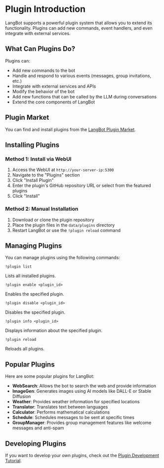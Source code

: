 # Plugin Introduction

LangBot supports a powerful plugin system that allows you to extend its functionality. Plugins can add new commands, event handlers, and even integrate with external services.

## What Can Plugins Do?

Plugins can:

- Add new commands to the bot
- Handle and respond to various events (messages, group invitations, etc.)
- Integrate with external services and APIs
- Modify the behavior of the bot
- Add new functions that can be called by the LLM during conversations
- Extend the core components of LangBot

## Plugin Market

You can find and install plugins from the [LangBot Plugin Market](https://plugins.langbot.app).

## Installing Plugins

### Method 1: Install via WebUI

1. Access the WebUI at `http://your-server-ip:5300`
2. Navigate to the "Plugins" section
3. Click "Install Plugin"
4. Enter the plugin's GitHub repository URL or select from the featured plugins
5. Click "Install"

### Method 2: Manual Installation

1. Download or clone the plugin repository
2. Place the plugin files in the `data/plugins` directory
3. Restart LangBot or use the `!plugin reload` command

## Managing Plugins

You can manage plugins using the following commands:

```
!plugin list
```

Lists all installed plugins.

```
!plugin enable <plugin_id>
```

Enables the specified plugin.

```
!plugin disable <plugin_id>
```

Disables the specified plugin.

```
!plugin info <plugin_id>
```

Displays information about the specified plugin.

```
!plugin reload
```

Reloads all plugins.

## Popular Plugins

Here are some popular plugins for LangBot:

- **WebSearch**: Allows the bot to search the web and provide information
- **ImageGen**: Generates images using AI models like DALL-E or Stable Diffusion
- **Weather**: Provides weather information for specified locations
- **Translator**: Translates text between languages
- **Calculator**: Performs mathematical calculations
- **Schedule**: Schedules messages to be sent at specific times
- **GroupManager**: Provides group management features like welcome messages and anti-spam

## Developing Plugins

If you want to develop your own plugins, check out the [Plugin Development Tutorial](/en/plugin/dev/tutor).
